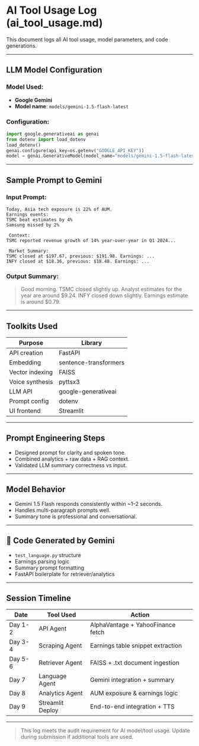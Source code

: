 # AI Tool Usage Log (ai\_tool\_usage.md)

This document logs all AI tool usage, model parameters, and code generations.

---

##  LLM Model Configuration

### Model Used:

* **Google Gemini**
* **Model name**: `models/gemini-1.5-flash-latest`

### Configuration:

```python
import google.generativeai as genai
from dotenv import load_dotenv
load_dotenv()
genai.configure(api_key=os.getenv("GOOGLE_API_KEY"))
model = genai.GenerativeModel(model_name="models/gemini-1.5-flash-latest")
```

---

##  Sample Prompt to Gemini

### Input Prompt:

```text
Today, Asia tech exposure is 22% of AUM.
Earnings events:
TSMC beat estimates by 4%
Samsung missed by 2%

 Context:
TSMC reported revenue growth of 14% year-over-year in Q1 2024...

 Market Summary:
TSMC closed at $197.67, previous: $191.98. Earnings: ...
INFY closed at $18.36, previous: $18.48. Earnings: ...
```

### Output Summary:

> Good morning. TSMC closed slightly up. Analyst estimates for the year are around \$9.24. INFY closed down slightly. Earnings estimate is around \$0.79.

---

##  Toolkits Used

| Purpose         | Library               |
| --------------- | --------------------- |
| API creation    | FastAPI               |
| Embedding       | sentence-transformers |
| Vector indexing | FAISS                 |
| Voice synthesis | pyttsx3               |
| LLM API         | google-generativeai   |
| Prompt config   | dotenv                |
| UI frontend     | Streamlit             |

---

##  Prompt Engineering Steps

* Designed prompt for clarity and spoken tone.
* Combined analytics + raw data + RAG context.
* Validated LLM summary correctness vs input.

---

##  Model Behavior

* Gemini 1.5 Flash responds consistently within \~1–2 seconds.
* Handles multi-paragraph prompts well.
* Summary tone is professional and conversational.

---

## 🔧 Code Generated by Gemini

* `test_language.py` structure
* Earnings parsing logic
* Summary prompt formatting
* FastAPI boilerplate for retriever/analytics

---

##  Session Timeline

| Date    | Tool Used        | Action                            |
| ------- | ---------------- | --------------------------------- |
| Day 1-2 | API Agent        | AlphaVantage + YahooFinance fetch |
| Day 3-4 | Scraping Agent   | Earnings table snippet extraction |
| Day 5-6 | Retriever Agent  | FAISS + .txt document ingestion   |
| Day 7   | Language Agent   | Gemini integration + summary      |
| Day 8   | Analytics Agent  | AUM exposure & earnings logic     |
| Day 9   | Streamlit Deploy | End-to-end integration + TTS      |

---

> This log meets the audit requirement for AI model/tool usage. Update during submission if additional tools are used.
